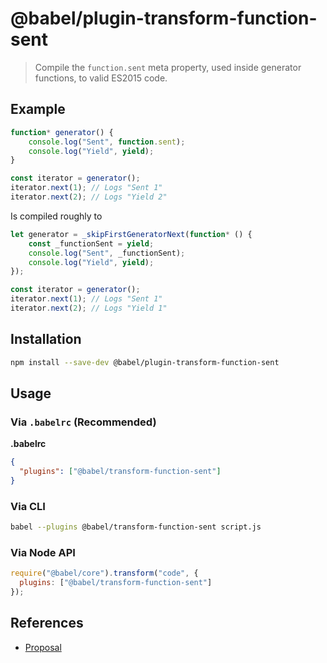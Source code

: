 # @babel/plugin-transform-function-sent

> Compile the `function.sent` meta property, used inside generator functions, to valid ES2015 code.

## Example

```js
function* generator() {
    console.log("Sent", function.sent);
    console.log("Yield", yield);
}

const iterator = generator();
iterator.next(1); // Logs "Sent 1"
iterator.next(2); // Logs "Yield 2"
```

Is compiled roughly to

```js
let generator = _skipFirstGeneratorNext(function* () {
    const _functionSent = yield;
    console.log("Sent", _functionSent);
    console.log("Yield", yield);
});

const iterator = generator();
iterator.next(1); // Logs "Sent 1"
iterator.next(2); // Logs "Yield 1"
```

## Installation

```sh
npm install --save-dev @babel/plugin-transform-function-sent
```

## Usage

### Via `.babelrc` (Recommended)

**.babelrc**

```json
{
  "plugins": ["@babel/transform-function-sent"]
}
```

### Via CLI

```sh
babel --plugins @babel/transform-function-sent script.js
```

### Via Node API

```javascript
require("@babel/core").transform("code", {
  plugins: ["@babel/transform-function-sent"]
});
```

## References

* [Proposal](https://github.com/allenwb/ESideas/blob/master/Generator%20metaproperty.md)
